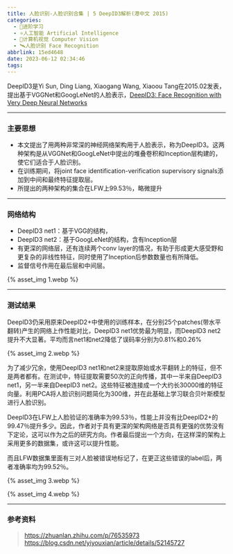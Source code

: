 ```yaml
---
title: 人脸识别-人脸识别合集 | 5 DeepID3解析(港中文 2015)
categories:
  - 🌙进阶学习
  - ⭐人工智能 Artificial Intelligence
  - 💫计算机视觉 Computer Vision
  - 🛰️人脸识别 Face Recognition
abbrlink: 15ed4648
date: 2023-06-12 02:34:46
tags:
---
```


DeepID3是Yi Sun, Ding Liang, Xiaogang Wang, Xiaoou Tang在2015.02发表，提出基于VGGNet和GoogLeNet的人脸表示，[DeepID3: Face Recognition with Very Deep Neural Networks](https://arxiv.org/abs/1502.00873)

<!--more-->

***

### 主要思想

- 本文提出了用两种非常深的神经网络架构用于人脸表示，称为DeepID3。这两种架构是从VGGNet和GoogLeNet中提出的堆叠卷积和Inception层构建的，使它们适合于人脸识别。
- 在训练期间，将joint face identification-verification supervisory signals添加到中间和最终特征提取层。
- 所提出的两种架构的集合在LFW上99.53％，略微提升

***

### 网络结构

- DeepID3 net1：基于VGG的结构，
- DeepID3 net2：基于GoogLeNet的结构，含有Inception层
- 有更深的网络层，还有连续两个conv layer的情况，有助于形成更大感受野和更复杂的非线性特征，同时使用了Inception后参数数量也有所降低。
- 监督信号作用在最后层和中间层。

{% asset_img 1.webp %}

***

### 测试结果

DeepID3仍采用原来DeepID2+中使用的训练样本，在分别25个patches(带水平翻转)产生的网络上作性能对比，DeepID3 net1优势最为明显，而DeepID3 net2提升不大显著。平均而言net1和net2降低了误码率分别为0.81%和0.26%

{% asset_img 2.webp %}

为了减少冗余，使用DeepID3 net1和net2来提取原始或水平翻转上的特征，但不是两者都有。在测试中，特征提取需要50次的正向传播，其中一半来自DeepID3 net1，另一半来自DeepID3 net2。这些特征被连接成一个大约长30000维的特征向量。利用PCA将人脸识别问题简化为300维，并在此基础上学习联合贝叶斯模型进行人脸识别。

DeepID3在LFW上人脸验证的准确率为99.53％，性能上并没有比DeepID2+的99.47％提升多少。因此，作者对于具有更深的架构网络是否具有更强的优势没有下定论，这可以作为之后的研究方向。作者最后提出一个方向，在这样深的架构上采用更多的数据集，或许这可以提升性能。

而且LFW数据集里面有三对人脸被错误地标记了，在更正这些错误的label后，两者准确率均为99.52％。

{% asset_img 3.webp %}

{% asset_img 4.webp %}

***

### 参考资料

> <https://zhuanlan.zhihu.com/p/76535973>
> <https://blog.csdn.net/yiyouxian/article/details/52145727>
